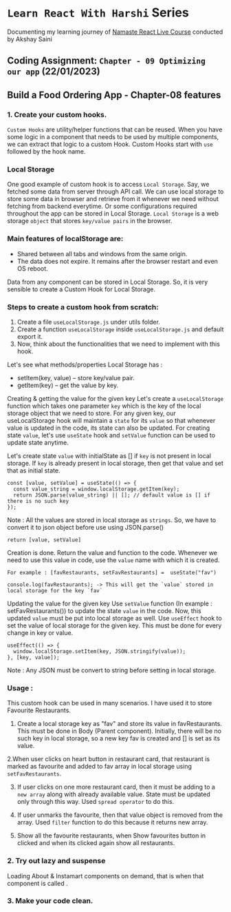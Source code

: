 # `Learn React With Harshi` Series 
   Documenting my learning journey of [Namaste React Live Course](https://learn.namastedev.com/) conducted by Akshay Saini

## Coding Assignment: `Chapter - 09 Optimizing our app` (22/01/2023)

## Build a Food Ordering App - Chapter-08 features

### 1. Create your custom hooks.

  `Custom Hooks` are utility/helper functions that can be reused. When you have some logic in a component that needs to be used by multiple components, we can extract that logic to a custom Hook. Custom Hooks start with `use` followed by the hook name. 

  ### Local Storage 
  One good example of custom hook is to access `Local Storage`. Say, we fetched some data from server through API call. We can use local storage to store some data in browser and retrieve from it whenever we need without fetching from backend everytime. Or some configurations required throughout the app can be stored in Local Storage. `Local Storage` is a web storage `object` that stores `key/value pairs` in the browser.
  
  ### Main features of localStorage are:
  - Shared between all tabs and windows from the same origin.
  - The data does not expire. It remains after the browser restart and even OS reboot.
 
  Data from any component can be stored in Local Storage. So, it is very sensible to create a Custom Hook for Local Storage. 

  ### Steps to create a custom hook from scratch: 
  1. Create a file `useLocalStorage.js` under utils folder.
  2. Create a function `useLocalStorage` inside `useLocalStorage.js` and default export it.
  3. Now, think about the functionalities that we need to implement with this hook. 

  Let's see what methods/properties Local Storage has : 
  - setItem(key, value) – store key/value pair.
  - getItem(key) – get the value by key.

  <ans>Creating & getting the value for the given key </ans>
  Let's create a `useLocalStorage` function which takes one parameter `key` which is the key of the local storage object that we need to store. For any given key, our useLocalStorage hook will maintain a `state` for its `value` so that whenever value is updated in the code, its state can also be updated. For creating state `value`, let's use `useState` hook and `setValue` function can be used to update state anytime.
  
  Let's create state `value` with initialState as [] if `key` is not present in local storage. If `key` is already present in local storage, then get that value and set that as initial state. 

  ```
  const [value, setValue] = useState(() => {
    const value_string = window.localStorage.getItem(key);
    return JSON.parse(value_string) || []; // default value is [] if there is no such key 
  });
  ```

  Note : All the values are stored in local storage as `strings`. So, we have to convert it to json object before use using JSON.parse()

  ```
  return [value, setValue]
  ```

  Creation is done. Return the value and function to the code. Whenever we need to use this value in code, use the `value` name with which it is created. 

  ```
  For example : [favRestaurants, setFavRestaurants] =  useState("fav")

  console.log(favRestaurants); -> This will get the `value` stored in local storage for the key `fav`
  ```

  <ans>Updating the value for the given key </ans>
  Use `setValue` function (In example : setFavRestaurants()) to update the state `value` in the code. Now, this updated `value` must be put into local storage as well. Use `useEffect` hook to set the value of local storage for the given key. This must be done for every change in key or value. 

  ```
  useEffect(() => {
    window.localStorage.setItem(key, JSON.stringify(value));
  }, [key, value]);

  ```

  Note : Any JSON must be convert to string before setting in local storage.



  ### Usage : 
  This custom hook can be used in many scenarios. I have used it to store Favourite Restaurants. 

  1. Create a local storage key as "fav" and store its value in favRestaurants. This must be done in Body (Parent component). Initially, there will be no such key in local storage, so a new key fav is created and [] is set as its value.

  2.When user clicks on heart button in restaurant card, that restaurant is marked as favourite and added to fav array in local storage using `setFavRestaurants`.

  3. If user clicks on one more restaurant card, then it must be adding to a `new array` along with already available value. State must be updated only through this way. Used `spread operator` to do this. 

  4. If user unmarks the favourite, then that value object is removed from the array. Used `filter` function to do this because it returns new array. 

  5. Show all the favourite restaurants, when Show favourites button in clicked and when its clicked again show all restaurants.


 
### 2. Try out lazy and suspense

Loading About & Instamart components on demand, that is when that component is called .

### 3. Make your code clean.